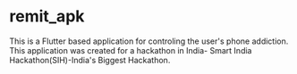# remit_apk
This is a Flutter based application for controling the user's phone addiction.
This application was created for a hackathon in India- Smart India Hackathon(SIH)-India's Biggest Hackathon.
